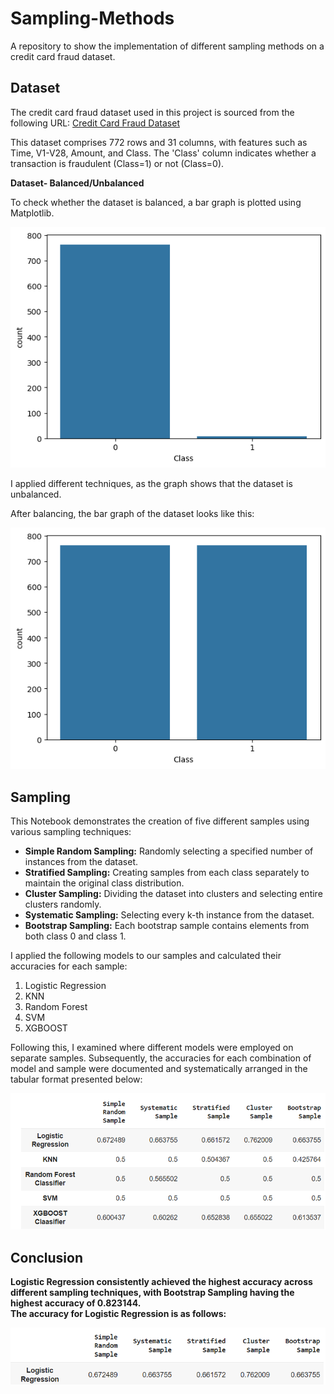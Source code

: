 # Sampling-Methods
A repository to show the implementation of different sampling methods on a credit card fraud dataset.

## Dataset
The credit card fraud dataset used in this project is sourced from the following URL:
[Credit Card Fraud Dataset](https://github.com/AnjulaMehto/Sampling_Assignment/blob/main/Creditcard_data.csv)


This dataset comprises 772 rows and 31 columns, with features such as Time, V1-V28, Amount, and Class. The 'Class' column indicates whether a transaction is fraudulent (Class=1) or not (Class=0).

**Dataset- Balanced/Unbalanced**

To check whether the dataset is balanced, a bar graph is plotted using Matplotlib.


![Unbalanced Dataset](unbalanced.png)<br/>

I applied different techniques, as the graph shows that the dataset is unbalanced.

After balancing, the bar graph of the dataset looks like this:

![Balanced Dataset](balanced.png)<br/>

## Sampling

This Notebook demonstrates the creation of five different samples using various sampling techniques:<br/>
* **Simple Random Sampling:** Randomly selecting a specified number of instances from the dataset.<br/>
* **Stratified Sampling:** Creating samples from each class separately to maintain the original class distribution.<br/>
* **Cluster Sampling:** Dividing the dataset into clusters and selecting entire clusters randomly.<br/>
* **Systematic Sampling:** Selecting every k-th instance from the dataset.<br/>
* **Bootstrap Sampling:** Each bootstrap sample contains elements from both class 0 and class 1.<br/>

I applied the following models to our samples and calculated their accuracies for each sample:<br/>
1. Logistic Regression<br/>
2. KNN<br/>
3. Random Forest<br/>
4. SVM<br/>
5. XGBOOST<br/>

Following this, I examined where different models were employed on separate samples. Subsequently, the accuracies for each combination of model and sample were documented and systematically arranged in the tabular format presented below:<br/>

![Accuracy Table](accuracy.png)<br/>

## Conclusion

**Logistic Regression consistently achieved the highest accuracy across different sampling techniques, with Bootstrap Sampling having the highest accuracy of 0.823144.**<br/>
**The accuracy for Logistic Regression is as follows:**

![Accuracy Table_for_Logistic_regression](accuracy_lr.png)<br/>

